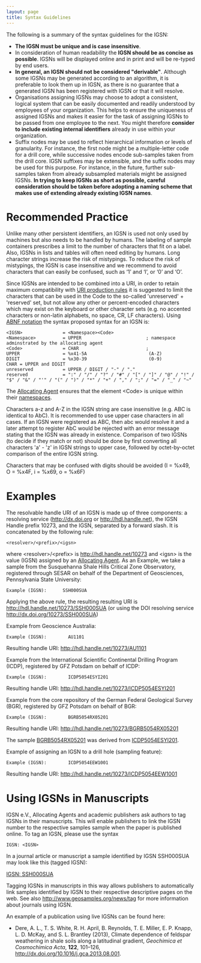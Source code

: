 ```yaml
---
layout: page
title: Syntax Guidelines
---
```




The following is a summary of the syntax guidelines for the IGSN:

  - **The IGSN must be unique and is case insensitive**.
  - In consideration of human readability the **IGSN should be as concise as possible**. IGSNs will be displayed online and in print and will be re-typed by end users.
  - **In general, an IGSN should not be considered "derivable"**. Although some IGSNs may be generated according to an algorithm, it is preferable to look them up in IGSN, as there is no guarantee that a generated IGSN has been registered with IGSN or that it will resolve.
  - Organisations assigning IGSNs may choose to adopt a consistent, logical system that can be easily documented and readily understood by employees of your organization. This helps to ensure the uniqueness of assigned IGSNs and makes it easier for the task of assigning IGSNs to be passed from one employee to the next. You might therefore **consider to include existing internal identifiers** already in use within your organization.
  - Suffix nodes may be used to reflect hierarchical information or levels of granularity. For instance, the first node might be a multiple-letter code for a drill core, while successive nodes encode sub-samples taken from the drill core. IGSN suffixes may be extensible, and the suffix nodes may be used for this purpose. For instance, in the future, further sub-samples taken from already subsampled materials might be assigned IGSNs. **In trying to keep IGSNs as short as possible, careful consideration should be taken before adopting a naming scheme that makes use of extending already existing IGSN names**.


# Recommended Practice #

Unlike many other persistent identifiers, an IGSN is used not only used by machines but also needs to be handled by humans. The labeling of sample containers prescribes a limit to the number of characters that fit on a label. Also, IGSNs in lists and tables will often need editing by humans. Long character strings increase the risk of mistypings. To reduce the risk of mistypings, the IGSN is case insensitive and we recommend to avoid characters that can easily be confused, such as ‘1’ and ‘I’, or  ‘0’ and ‘O’.

Since IGSNs are intended to be combined into a URI, in order to retain maximum compatibility with [URI production rules](http://tools.ietf.org/html/rfc3986) it is suggested to limit the characters that can be used in the Code to the so-called 'unreserved' + 'reserved' set, but not allow any other or percent-encoded characters which may exist on the keyboard or other character sets (e.g. no accented characters or non-latin alphabets, no space, CR, LF characters). Using [ABNF notation](http://tools.ietf.org/html/rfc5234) the syntax proposed syntax for an IGSN is: 

    <IGSN>               = <Namespace><Code>
    <Namespace>          = UPPER                        ; namespace adminstrated by the allocating agent
    <Code>               = CHAR                         ; 
    UPPER                = %x41-5A                       (A-Z)
    DIGIT                = %x30-39                       (0-9)
    CHAR = UPPER and DIGIT
    unreserved           = UPPER / DIGIT / "-" / "." 
    reserved             = ":" / "/" / "?" / "#" / "[" / "]" / "@" / "!" / "$" / "&" / "'" / "(" / ")" / "*" / "+" / "," / ";" / "=" / "_" / "~"


The [Allocating Agent](../agents) ensures that the element \<Code\> is unique within their [namespaces](../namespaces).

Characters a-z and A-Z in the IGSN string are case insensitive (e.g. ABC is identical to AbC). It is recommended to use upper case characters in all cases. If an IGSN were registered as ABC, then abc would resolve it and a later attempt to register AbC would be rejected with an error message stating that the IGSN was already in existence. Comparison of two IGSNs (to decide if they match or not) should be done by first converting all characters 'a' - 'z' in IGSN strings to upper case, followed by octet-by-octet comparison of the entire IGSN string.

Characters that may be confused with digits should be avoided (I = %x49, O = %x4F, i = %x69, o = %x6F)

# Examples #

The resolvable handle URI of an IGSN is made up of three components: a resolving service (<http://dx.doi.org> or <http://hdl.handle.net>), the IGSN Handle prefix 10273, and the IGSN, separated by a forward slash. It is concatenated by the following rule:

    <resolver>/<prefix>/<igsn>
	
where \<resolver\>/\<prefix\> is <http://hdl.handle.net/10273> and  \<igsn\> is the value (IGSN) assigned by an [Allocating Agent](../agents). As an Example, we take a sample from the Susquehanna Shale Hills Critical Zone Observatory, registered through SESAR on behalf of the Department of Geosciences, Pennsylvania State University:
	
    Example (IGSN):      SSH000SUA

Applying the above rule, the resulting resulting URI is <http://hdl.handle.net/10273/SSH000SUA> (or using the DOI resolving service <http://dx.doi.org/10273/SSH000SUA>)
	
Example from Geoscience Australia:

    Example (IGSN):        AU1101

Resulting handle URI:  <http://hdl.handle.net/10273/AU1101>

Example from the International Scientific Continental Drilling Program (ICDP), registered by GFZ Potsdam on behalf of ICDP:

	Example (IGSN):        ICDP5054ESYI201

Resulting handle URI:  <http://hdl.handle.net/10273/ICDP5054ESYI201>
	
Example from the core repository of the German Federal Geological Survey (BGR), registered by GFZ Potsdam on behalf of BGR:

    Example (IGSN):        BGRB5054RX05201

Resulting handle URI:  <http://hdl.handle.net/10273/BGRB5054RX05201>
	
The sample [BGRB5054RX05201](http://hdl.handle.net/10273/BGRB5054RX05201) was derived from [ICDP5054ESYI201](http://hdl.handle.net/10273/ICDP5054ESYI201).

Example of assigning an IGSN to a drill hole (sampling feature):

    Example (IGSN):        ICDP5054EEW1001

Resulting handle URI:  <http://hdl.handle.net/10273/ICDP5054EEW1001>
	
	
	
# Using IGSNs in Manuscripts #

IGSN e.V., Allocating Agents and academic publishers ask authors to tag IGSNs in their manuscripts. This will enable publishers to link the IGSN number to the respective samples sample when the paper is published online. To tag an IGSN, please use the syntax

    IGSN: <IGSN> 

In a journal article or manuscript a sample identified by IGSN SSH000SUA may look like this (tagged IGSN):

[IGSN: SSH000SUA](http://hdl.handle.net/10273/SSH000SUA)

Tagging IGSNs in manuscripts in this way allows publishers to automatically link samples identified by IGSN to their respective descriptive pages on the web. See also <http://www.geosamples.org/news/tag> for more information about journals using IGSN.

An example of a publication using live IGSNs can be found here:

  * Dere, A. L., T. S. White, R. H. April, B. Reynolds, T. E. Miller, E. P. Knapp, L. D. McKay, and S. L. Brantley (2013), Climate dependence of feldspar weathering in shale soils along a latitudinal gradient, *Geochimica et Cosmochimica Acta*, **122**, 101–126, <http://dx.doi.org/10.1016/j.gca.2013.08.001>.

  